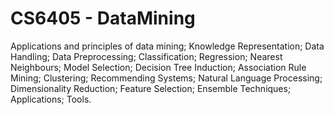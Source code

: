# CS6405 - DataMining

Applications and principles of data mining; Knowledge Representation; Data Handling; Data Preprocessing; Classification; Regression; Nearest Neighbours; Model Selection; Decision Tree Induction; Association Rule Mining; Clustering; Recommending Systems; Natural Language Processing; Dimensionality Reduction; Feature Selection; Ensemble Techniques; Applications; Tools.
